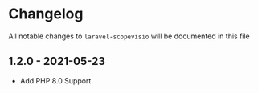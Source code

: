 # Changelog

All notable changes to `laravel-scopevisio` will be documented in this file

## 1.2.0 - 2021-05-23

- Add PHP 8.0 Support
